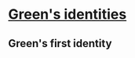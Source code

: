# [Green's identities](https://en.wikipedia.org/wiki/Green%27s_identities)
## Green's first identity
